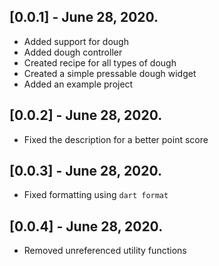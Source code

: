 ## [0.0.1] - June 28, 2020.

* Added support for dough
* Added dough controller
* Created recipe for all types of dough
* Created a simple pressable dough widget
* Added an example project

## [0.0.2] - June 28, 2020.

* Fixed the description for a better point score

## [0.0.3] - June 28, 2020.

* Fixed formatting using `dart format`

## [0.0.4] - June 28, 2020.

* Removed unreferenced utility functions

